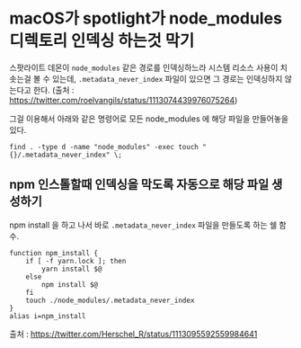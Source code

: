 
# macOS가 spotlight가 node_modules 디렉토리 인덱싱 하는것 막기

스팟라이트 데몬이 `node_modules` 같은 경로를 인덱싱하느라 시스템 리소스 사용이 치솟는걸 볼 수 있는데,  `.metadata_never_index` 파일이 있으면 그 경로는 인덱싱하지 않는다고 한다. (출처 :  https://twitter.com/roelvangils/status/1113074439976075264)

그걸 이용해서 아래와 같은 명령어로 모든 node_modules 에 해당 파일을 만들어놓을 있다.

```
find . -type d -name "node_modules" -exec touch "{}/.metadata_never_index" \;
```

## npm 인스톨할때 인덱싱을 막도록 자동으로 해당 파일 생성하기

npm install 을 하고 나서 바로 `.metadata_never_index` 파일을 만들도록 하는 쉘 함수.

```
function npm_install {
    if [ -f yarn.lock ]; then
        yarn install $@
    else
        npm install $@
    fi
    touch ./node_modules/.metadata_never_index
}
alias i=npm_install
```

출처 : https://twitter.com/Herschel_R/status/1113095592559984641
